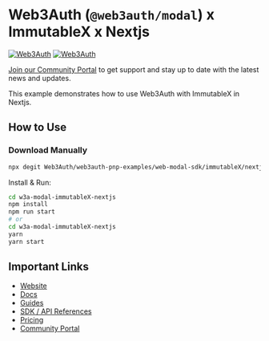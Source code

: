 # Web3Auth (`@web3auth/modal`) x ImmutableX x Nextjs

[![Web3Auth](https://img.shields.io/badge/Web3Auth-SDK-blue)](https://web3auth.io/docs/sdk/pnp/web/modal)
[![Web3Auth](https://img.shields.io/badge/Web3Auth-Community-cyan)](https://community.web3auth.io)

[Join our Community Portal](https://community.web3auth.io/) to get support and stay up to date with the latest news and updates.

This example demonstrates how to use Web3Auth with ImmutableX in Nextjs.

## How to Use

### Download Manually

```bash
npx degit Web3Auth/web3auth-pnp-examples/web-modal-sdk/immutableX/nextjs-immutableX-modal-example w3a-modal-immutableX-nextjs
```

Install & Run:

```bash
cd w3a-modal-immutableX-nextjs
npm install
npm run start
# or
cd w3a-modal-immutableX-nextjs
yarn
yarn start
```

## Important Links

- [Website](https://web3auth.io)
- [Docs](https://web3auth.io/docs)
- [Guides](https://web3auth.io/docs/content-hub?type=guides)
- [SDK / API References](https://web3auth.io/docs/sdk)
- [Pricing](https://web3auth.io/pricing.html)
- [Community Portal](https://community.web3auth.io)
